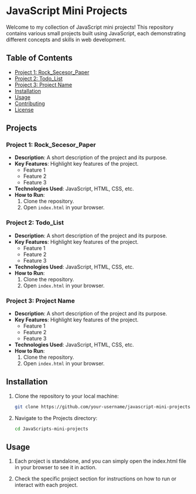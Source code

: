 # JavaScript Mini Projects

Welcome to my collection of JavaScript mini projects! This repository contains various small projects built using JavaScript, each demonstrating different concepts and skills in web development.

## Table of Contents

- [Project 1: Rock_Secesor_Paper](#project-1-Rock_Secesor_Paper)
- [Project 2: Todo_List](#project-2-Todo_List)
- [Project 3: Project Name](#project-3-project-name)
- [Installation](#installation)
- [Usage](#usage)
- [Contributing](#contributing)
- [License](#license)

## Projects

### Project 1: Rock_Secesor_Paper

- **Description**: A short description of the project and its purpose.
- **Key Features**: Highlight key features of the project.
  - Feature 1
  - Feature 2
  - Feature 3
- **Technologies Used**: JavaScript, HTML, CSS, etc.
- **How to Run**:
  1. Clone the repository.
  2. Open `index.html` in your browser.

### Project 2: Todo_List

- **Description**: A short description of the project and its purpose.
- **Key Features**: Highlight key features of the project.
  - Feature 1
  - Feature 2
  - Feature 3
- **Technologies Used**: JavaScript, HTML, CSS, etc.
- **How to Run**:
  1. Clone the repository.
  2. Open `index.html` in your browser.

### Project 3: Project Name

- **Description**: A short description of the project and its purpose.
- **Key Features**: Highlight key features of the project.
  - Feature 1
  - Feature 2
  - Feature 3
- **Technologies Used**: JavaScript, HTML, CSS, etc.
- **How to Run**:
  1. Clone the repository.
  2. Open `index.html` in your browser.

## Installation

1. Clone the repository to your local machine:

   ```bash
   git clone https://github.com/your-username/javascript-mini-projects.git
   
2. Navigate to the Projects directory:

   ```bash
   cd JavaScripts-mini-projects

## Usage

1. Each project is standalone, and you can simply open the index.html file in your browser to see it in action.
  
2. Check the specific project section for instructions on how to run or interact with each project.
   
